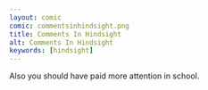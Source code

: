 ```yaml
---
layout: comic
comic: commentsinhindsight.png
title: Comments In Hindsight
alt: Comments In Hindsight
keywords: [hindsight]
---
```


Also you should have paid more attention in school.